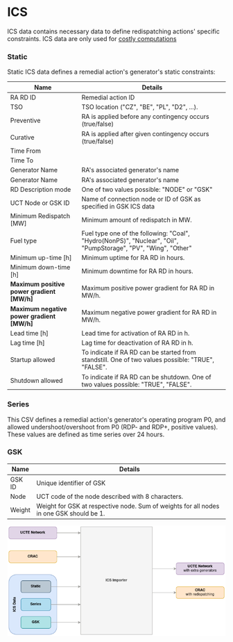 # ICS

ICS data contains necessary data to define redispatching actions' specific constraints. ICS data are only used for 
[costly computations](../castor/linear-problem/costly-specific.md)

### Static
Static ICS data defines a remedial action's generator's static constraints:

| Name                                       | Details                                                                                           |
|--------------------------------------------|---------------------------------------------------------------------------------------------------|
| RA RD ID                                   | Remedial action ID                                                                                |
| TSO                                        | TSO location  ("CZ", "BE", "PL", "D2", ...).                                                      |
| Preventive                                 | RA is applied before any contingency occurs (true/false)                                          |
| Curative                                   | RA is applied after given contingency occurs (true/false)                                         |
| Time From                                  |                                                                                                   |
| Time To                                    |                                                                                                   |
| Generator Name                             | RA's associated generator's name                                                                  |
| Generator Name                             | RA's associated generator's name                                                                  |
| RD Description mode                        | One of two values possible: "NODE" or "GSK"                                                                                                  |
| UCT Node or GSK ID                         | Name of connection node or ID of GSK as specified in GSK ICS data                                 |
| Minimum Redispatch [MW]                    | Minimum amount of redispatch in MW.                                                                                                   |
| Fuel type                                  | Fuel type one of the following: "Coal", "Hydro(NonPS)", "Nuclear", "Oil", "PumpStorage", "PV", "Wing", "Other"                                                                                                  |
| Minimum up-time [h]                        | Minimum uptime for RA RD in hours.                                                                |
| Minimum down-time [h]                      | Minimum downtime for RA RD in hours.                                                              |
| **Maximum positive power gradient [MW/h]** | Maximum positive power gradient for RA RD in MW/h.                                                |
| **Maximum negative power gradient [MW/h]** | Maximum negative power gradient for RA RD in MW/h.                                                |
| Lead time [h]                              | Lead time for activation of RA RD in h.                                                           |
| Lag time [h]                               | Lag time for deactivation of RA RD in h.                                                          |
| Startup allowed                            | To indicate if RA RD can be started from standstill. One of two values possible: "TRUE", "FALSE". |
| Shutdown allowed                           | To indicate if RA RD can be shutdown. One of two values possible: "TRUE", "FALSE".                |


### Series

This CSV defines a remedial action's generator's operating program P0, and allowed undershoot/overshoot
from P0 (RDP- and RDP+, positive values). These values are defined as time series over 24 hours.

### GSK

| Name   | Details                                                                                  |
|--------|------------------------------------------------------------------------------------------|
| GSK ID | Unique identifier of GSK                                                                 |
| Node   | UCT code of the node described with 8 characters.                                        |
| Weight | Weight for GSK at respective node.  Sum of weights for all nodes in one GSK should be 1. |

![ICS Importer](../_static/img/ics-importer.png)
